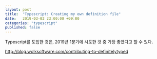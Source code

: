 ```yaml
---
layout: post
title:  "Typescript: Creating my own definition file"
date:   2019-03-03 23:00:00 +09:00
categories: "typescript"
published: false
---
```


Typescript를 도입한 것은, 2019년 1분기에 시도한 것 중 가장 좋았다고 할 수 있다.

http://blog.wolksoftware.com/contributing-to-definitelytyped